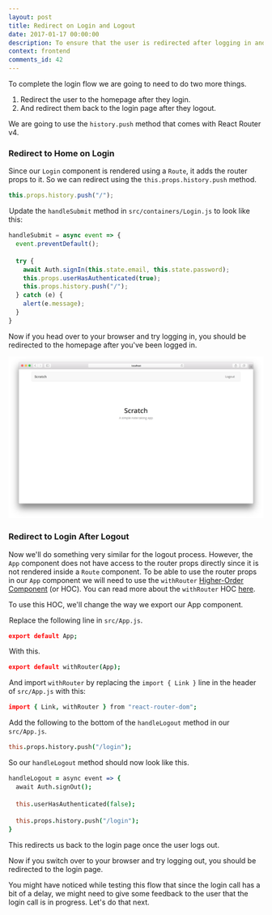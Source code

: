 ```yaml
---
layout: post
title: Redirect on Login and Logout
date: 2017-01-17 00:00:00
description: To ensure that the user is redirected after logging in and logging out of our React.js app, we are going to use the withRouter higher-order component from React Router v4. And we’ll use the history.push method to navigate the app.
context: frontend
comments_id: 42
---
```


To complete the login flow we are going to need to do two more things.

1. Redirect the user to the homepage after they login.
2. And redirect them back to the login page after they logout.

We are going to use the `history.push` method that comes with React Router v4.

### Redirect to Home on Login

Since our `Login` component is rendered using a `Route`, it adds the router props to it. So we can redirect using the `this.props.history.push` method.

``` javascript
this.props.history.push("/");
```

<img class="code-marker" src="/assets/s.png" />Update the `handleSubmit` method in `src/containers/Login.js` to look like this:

``` javascript
handleSubmit = async event => {
  event.preventDefault();

  try {
    await Auth.signIn(this.state.email, this.state.password);
    this.props.userHasAuthenticated(true);
    this.props.history.push("/");
  } catch (e) {
    alert(e.message);
  }
}
```

Now if you head over to your browser and try logging in, you should be redirected to the homepage after you've been logged in.

![React Router v4 redirect home after login screenshot](/assets/redirect-home-after-login.png)

### Redirect to Login After Logout

Now we'll do something very similar for the logout process. However, the `App` component does not have access to the router props directly since it is not rendered inside a `Route` component. To be able to use the router props in our `App` component we will need to use the `withRouter` [Higher-Order Component](https://facebook.github.io/react/docs/higher-order-components.html) (or HOC). You can read more about the `withRouter` HOC [here](https://reacttraining.com/react-router/web/api/withRouter).

To use this HOC, we'll change the way we export our App component.

<img class="code-marker" src="/assets/s.png" />Replace the following line in `src/App.js`.

``` coffee
export default App;
```

<img class="code-marker" src="/assets/s.png" />With this.

``` coffee
export default withRouter(App);
```

<img class="code-marker" src="/assets/s.png" />And import `withRouter` by replacing the `import { Link }` line in the header of `src/App.js` with this:

``` coffee
import { Link, withRouter } from "react-router-dom";
```

<img class="code-marker" src="/assets/s.png" />Add the following to the bottom of the `handleLogout` method in our `src/App.js`.

``` coffee
this.props.history.push("/login");
```

So our `handleLogout` method should now look like this.

``` coffee
handleLogout = async event => {
  await Auth.signOut();

  this.userHasAuthenticated(false);

  this.props.history.push("/login");
}
```

This redirects us back to the login page once the user logs out.

Now if you switch over to your browser and try logging out, you should be redirected to the login page.

You might have noticed while testing this flow that since the login call has a bit of a delay, we might need to give some feedback to the user that the login call is in progress. Let's do that next.
